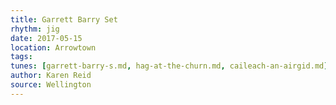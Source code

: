 ```yaml
---
title: Garrett Barry Set
rhythm: jig
date: 2017-05-15
location: Arrowtown
tags:
tunes: [garrett-barry-s.md, hag-at-the-churn.md, caileach-an-airgid.md]
author: Karen Reid
source: Wellington
---
```

